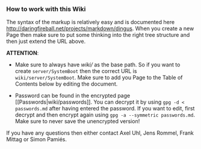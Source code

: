 ### How to work with this Wiki

The syntax of the markup is relatively easy and is documented here http://daringfireball.net/projects/markdown/dingus. When you create a new Page then make sure to put some thinking into the right tree structure and then just extend the URL above. 

**ATTENTION**: 

* Make sure to always have _wiki/_ as the base path. So if you want to create `server/SystemBoot` then the correct URL is `wiki/server/SystemBoot`. Make sure to add you Page to the Table of Contents below by editing the document.

* Password can be found in the encrypted page [[Passwords|wiki/passwords]]. You can decrypt it by using `gpg -d < passwords.md` after having entered the password. If you want to edit, first decrypt and then encrypt again using `gpg -a --symmetric passwords.md`. Make sure to never save the unencrypted version!

If you have any questions then either contact Axel Uhl, Jens Rommel, Frank Mittag or Simon Pamiés.
